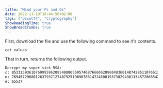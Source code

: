 ```yaml
---
title: "Mind your Ps and Qs"
date: 2022-11-19T18:44:50+02:00
tags: ["picoCTF", "Cryptography"]
ShowReadingTime: true
ShowBreadCrumbs: true
---
```


First, download the file and use the following command to see it's contents.

```shell
cat values
```

That in turn, returns the following output.

```txt
Decrypt my super sick RSA:
c: 8533139361076999596208540806559574687666062896040360148742851107661304651861689
n: 769457290801263793712740792519696786147248001937382943813345728685422050738403253
e: 65537
```
